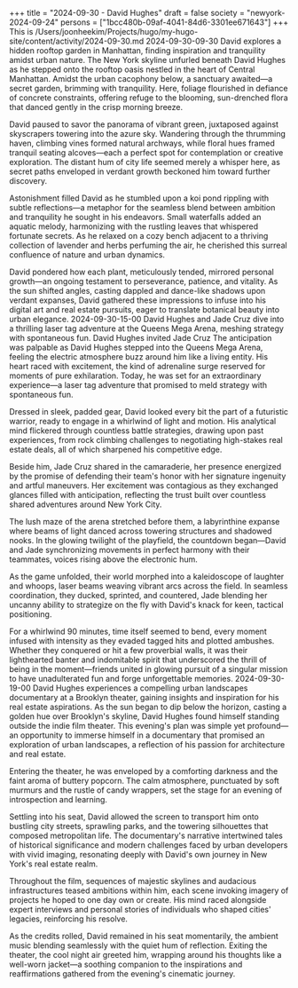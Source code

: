 +++
title = "2024-09-30 - David Hughes"
draft = false
society = "newyork-2024-09-24"
persons = ["1bcc480b-09af-4041-84d6-3301ee671643"]
+++
This is /Users/joonheekim/Projects/hugo/my-hugo-site/content/activity/2024-09-30.md
2024-09-30-09-30
David explores a hidden rooftop garden in Manhattan, finding inspiration and tranquility amidst urban nature.
The New York skyline unfurled beneath David Hughes as he stepped onto the rooftop oasis nestled in the heart of Central Manhattan. Amidst the urban cacophony below, a sanctuary awaited—a secret garden, brimming with tranquility. Here, foliage flourished in defiance of concrete constraints, offering refuge to the blooming, sun-drenched flora that danced gently in the crisp morning breeze.

David paused to savor the panorama of vibrant green, juxtaposed against skyscrapers towering into the azure sky. Wandering through the thrumming haven, climbing vines formed natural archways, while floral hues framed tranquil seating alcoves—each a perfect spot for contemplation or creative exploration. The distant hum of city life seemed merely a whisper here, as secret paths enveloped in verdant growth beckoned him toward further discovery.

Astonishment filled David as he stumbled upon a koi pond rippling with subtle reflections—a metaphor for the seamless blend between ambition and tranquility he sought in his endeavors. Small waterfalls added an aquatic melody, harmonizing with the rustling leaves that whispered fortunate secrets. As he relaxed on a cozy bench adjacent to a thriving collection of lavender and herbs perfuming the air, he cherished this surreal confluence of nature and urban dynamics.

David pondered how each plant, meticulously tended, mirrored personal growth—an ongoing testament to perseverance, patience, and vitality. As the sun shifted angles, casting dappled and dance-like shadows upon verdant expanses, David gathered these impressions to infuse into his digital art and real estate pursuits, eager to translate botanical beauty into urban elegance.
2024-09-30-15-00
David Hughes and Jade Cruz dive into a thrilling laser tag adventure at the Queens Mega Arena, meshing strategy with spontaneous fun.
David Hughes invited Jade Cruz
The anticipation was palpable as David Hughes stepped into the Queens Mega Arena, feeling the electric atmosphere buzz around him like a living entity. His heart raced with excitement, the kind of adrenaline surge reserved for moments of pure exhilaration. Today, he was set for an extraordinary experience—a laser tag adventure that promised to meld strategy with spontaneous fun.

Dressed in sleek, padded gear, David looked every bit the part of a futuristic warrior, ready to engage in a whirlwind of light and motion. His analytical mind flickered through countless battle strategies, drawing upon past experiences, from rock climbing challenges to negotiating high-stakes real estate deals, all of which sharpened his competitive edge.

Beside him, Jade Cruz shared in the camaraderie, her presence energized by the promise of defending their team's honor with her signature ingenuity and artful maneuvers. Her excitement was contagious as they exchanged glances filled with anticipation, reflecting the trust built over countless shared adventures around New York City.

The lush maze of the arena stretched before them, a labyrinthine expanse where beams of light danced across towering structures and shadowed nooks. In the glowing twilight of the playfield, the countdown began—David and Jade synchronizing movements in perfect harmony with their teammates, voices rising above the electronic hum.

As the game unfolded, their world morphed into a kaleidoscope of laughter and whoops, laser beams weaving vibrant arcs across the field. In seamless coordination, they ducked, sprinted, and countered, Jade blending her uncanny ability to strategize on the fly with David's knack for keen, tactical positioning.

For a whirlwind 90 minutes, time itself seemed to bend, every moment infused with intensity as they evaded tagged hits and plotted ambushes. Whether they conquered or hit a few proverbial walls, it was their lighthearted banter and indomitable spirit that underscored the thrill of being in the moment—friends united in glowing pursuit of a singular mission to have unadulterated fun and forge unforgettable memories.
2024-09-30-19-00
David Hughes experiences a compelling urban landscapes documentary at a Brooklyn theater, gaining insights and inspiration for his real estate aspirations.
As the sun began to dip below the horizon, casting a golden hue over Brooklyn's skyline, David Hughes found himself standing outside the indie film theater. This evening's plan was simple yet profound—an opportunity to immerse himself in a documentary that promised an exploration of urban landscapes, a reflection of his passion for architecture and real estate.

Entering the theater, he was enveloped by a comforting darkness and the faint aroma of buttery popcorn. The calm atmosphere, punctuated by soft murmurs and the rustle of candy wrappers, set the stage for an evening of introspection and learning.

Settling into his seat, David allowed the screen to transport him onto bustling city streets, sprawling parks, and the towering silhouettes that composed metropolitan life. The documentary's narrative intertwined tales of historical significance and modern challenges faced by urban developers with vivid imaging, resonating deeply with David's own journey in New York's real estate realm.

Throughout the film, sequences of majestic skylines and audacious infrastructures teased ambitions within him, each scene invoking imagery of projects he hoped to one day own or create. His mind raced alongside expert interviews and personal stories of individuals who shaped cities' legacies, reinforcing his resolve.

As the credits rolled, David remained in his seat momentarily, the ambient music blending seamlessly with the quiet hum of reflection. Exiting the theater, the cool night air greeted him, wrapping around his thoughts like a well-worn jacket—a soothing companion to the inspirations and reaffirmations gathered from the evening's cinematic journey.
